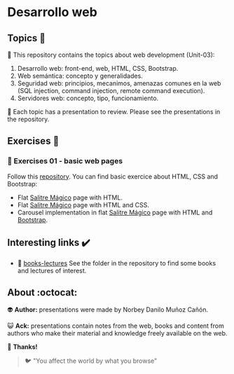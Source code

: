 # Desarrollo web

## Topics :memo:

:open_file_folder: This repository contains the topics about web development (Unit-03):

1. Desarrollo web: front-end, web, HTML, CSS, Bootstrap.
2. Web semántica: concepto y generalidades.
3. Seguridad web: principios, mecanimos, amenazas comunes en la web (SQL injection, command injection, remote command execution).
4. Servidores web: concepto, tipo, funcionamiento.

:paperclip: Each topic has a presentation to review. Please see the presentations in the repository.

## Exercises :notebook:

### :pencil: Exercises 01 - basic web pages

Follow this [repository](https://github.com/norbeydanilo/html-css-basic.git). You can find basic exercice about HTML, CSS and Bootstrap:

- Flat [Salitre Mágico](https://www.salitremagico.com.co) page with HTML.
- Flat [Salitre Mágico](https://www.salitremagico.com.co) page with HTML and CSS.
- Carousel implementation in flat [Salitre Mágico](https://www.salitremagico.com.co) page with HTML and [Bootstrap](https://getbootstrap.com).

## Interesting links :heavy_check_mark:

- :link: [books-lectures](https://github.com/norbeydanilo/desarrollo-web/tree/main/books-lectures) See the folder in the repository to find some books and lectures of interest.

## About :octocat:

:alien: **Author:** presentations were made by Norbey Danilo Muñoz Cañón.

:smiley_cat: **Ack:** presentations contain notes from the web, books and content from authors who make their material and knowledge freely available on the web.

:blue_book: **Thanks!**

> :bird: "You affect the world by what you browse"
